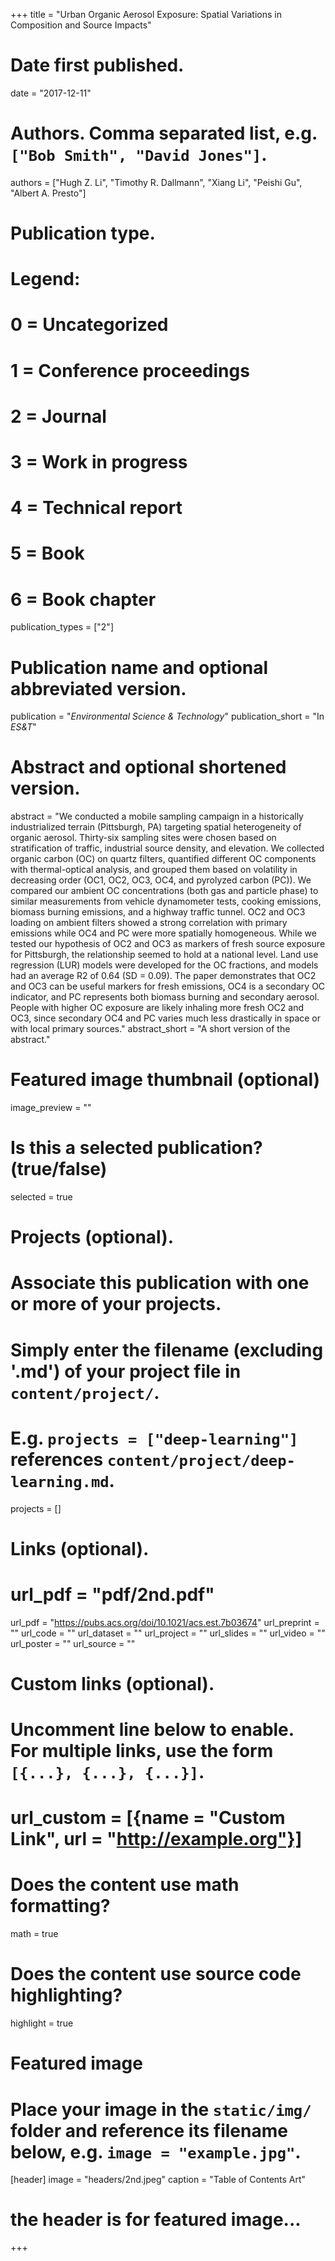 +++
title = "Urban Organic Aerosol Exposure: Spatial Variations in Composition and Source Impacts"

# Date first published.
date = "2017-12-11"

# Authors. Comma separated list, e.g. `["Bob Smith", "David Jones"]`.
authors = ["Hugh Z. Li", "Timothy R. Dallmann", "Xiang Li", "Peishi Gu", "Albert A. Presto"]

# Publication type.
# Legend:
# 0 = Uncategorized
# 1 = Conference proceedings
# 2 = Journal
# 3 = Work in progress
# 4 = Technical report
# 5 = Book
# 6 = Book chapter
publication_types = ["2"]

# Publication name and optional abbreviated version.
publication = "*Environmental Science & Technology*"
publication_short = "In *ES&T*"

# Abstract and optional shortened version.
abstract = "We conducted a mobile sampling campaign in a historically industrialized terrain (Pittsburgh, PA) targeting spatial heterogeneity of organic aerosol. Thirty-six sampling sites were chosen based on stratification of traffic, industrial source density, and elevation. We collected organic carbon (OC) on quartz filters, quantified different OC components with thermal-optical analysis, and grouped them based on volatility in decreasing order (OC1, OC2, OC3, OC4, and pyrolyzed carbon (PC)). We compared our ambient OC concentrations (both gas and particle phase) to similar measurements from vehicle dynamometer tests, cooking emissions, biomass burning emissions, and a highway traffic tunnel. OC2 and OC3 loading on ambient filters showed a strong correlation with primary emissions while OC4 and PC were more spatially homogeneous. While we tested our hypothesis of OC2 and OC3 as markers of fresh source exposure for Pittsburgh, the relationship seemed to hold at a national level. Land use regression (LUR) models were developed for the OC fractions, and models had an average R2 of 0.64 (SD = 0.09). The paper demonstrates that OC2 and OC3 can be useful markers for fresh emissions, OC4 is a secondary OC indicator, and PC represents both biomass burning and secondary aerosol. People with higher OC exposure are likely inhaling more fresh OC2 and OC3, since secondary OC4 and PC varies much less drastically in space or with local primary sources."
abstract_short = "A short version of the abstract."

# Featured image thumbnail (optional)
image_preview = ""

# Is this a selected publication? (true/false)
selected = true

# Projects (optional).
#   Associate this publication with one or more of your projects.
#   Simply enter the filename (excluding '.md') of your project file in `content/project/`.
#   E.g. `projects = ["deep-learning"]` references `content/project/deep-learning.md`.
projects = []

# Links (optional).
# url_pdf = "pdf/2nd.pdf"
url_pdf = "https://pubs.acs.org/doi/10.1021/acs.est.7b03674"
url_preprint = ""
url_code = ""
url_dataset = ""
url_project = ""
url_slides = ""
url_video = ""
url_poster = ""
url_source = ""

# Custom links (optional).
#   Uncomment line below to enable. For multiple links, use the form `[{...}, {...}, {...}]`.
# url_custom = [{name = "Custom Link", url = "http://example.org"}]

# Does the content use math formatting?
math = true

# Does the content use source code highlighting?
highlight = true

# Featured image
# Place your image in the `static/img/` folder and reference its filename below, e.g. `image = "example.jpg"`.
[header]
image = "headers/2nd.jpeg"
caption = "Table of Contents Art"

# the header is for featured image...
+++
<!--
Further details on your publication can be written here using *Markdown* for formatting. This text will be displayed on the Publication Detail page. -->
